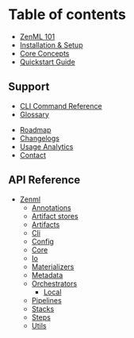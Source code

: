 # Table of contents

- [ZenML 101](index.md)
- [Installation & Setup](installation.md)
- [Core Concepts](core-concepts.md)
- [Quickstart Guide](quickstart-guide.md)

<!-- ## Starter Guide

- [Creating your ZenML repository](starter-guide/repository.md)
- [Writing your first training pipeline](starter-guide/quickstart.md)
- [Registering a new datasource](starter-guide/datasource.md)
- [Modifying the split](starter-guide/split.md)
- [Adding your preprocessing logic](starter-guide/transform.md)
- [Creating your trainer](starter-guide/trainer.md)
- [Adding evaluation metrics](starter-guide/evaluator.md)
- [Deploy your model](starter-guide/deployer.md)
- [Post-training workflow](starter-guide/post-training.md)
- [Scaling to the cloud](starter-guide/scaling-to-the-cloud.md) -->

<!-- ## Advanced Guide

- [Inspecting all pipelines in a repository](advanced-guide/inspecting-all-pipelines.md)
- [Querying the metadata store](advanced-guide/querying-the-metadata-store.md)
- [Fetching artifacts](advanced-guide/fetching-artifacts.md)
- [Team Collaboration](advanced-guide/team-collaboration.md)
- [Backends](advanced-guide/backends.md) -->

## Support

- [CLI Command Reference](cli-command-reference.md)
- [Glossary](glossary.md)
<!-- - [Tutorials](support/tutorials.md) -->
- [Roadmap](support/roadmap.md)
- [Changelogs](support/release_notes.md)
- [Usage Analytics](support/usage-analytics.md)
- [Contact](support/contact.md)

## API Reference

* [Zenml](../sphinx_docs/_build/html/zenml.html)
  * [Annotations](../sphinx_docs/_build/html/zenml.annotations.html)
  * [Artifact stores](../sphinx_docs/_build/html/zenml.artifact_stores.html)
  * [Artifacts](../sphinx_docs/_build/html/zenml.artifacts.html)
  * [Cli](../sphinx_docs/_build/html/zenml.cli.html)
  * [Config](../sphinx_docs/_build/html/zenml.config.html)
  * [Core](../sphinx_docs/_build/html/zenml.core.html)
  * [Io](../sphinx_docs/_build/html/zenml.io.html)
  * [Materializers](../sphinx_docs/_build/html/zenml.materializers.html)
  * [Metadata](../sphinx_docs/_build/html/zenml.metadata.html)
  * [Orchestrators](../sphinx_docs/_build/html/zenml.orchestrators.html)
    * [Local](../sphinx_docs/_build/html/zenml.orchestrators.local.html)
  * [Pipelines](../sphinx_docs/_build/html/zenml.pipelines.html)
  * [Stacks](../sphinx_docs/_build/html/zenml.stacks.html)
  * [Steps](../sphinx_docs/_build/html/zenml.steps.html)
  * [Utils](../sphinx_docs/_build/html/zenml.utils.html)
